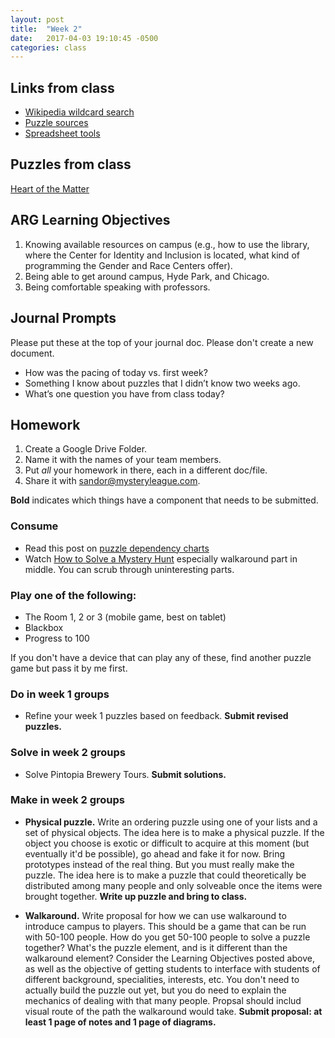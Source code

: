```yaml
---
layout: post
title:  "Week 2"
date:   2017-04-03 19:10:45 -0500
categories: class
---
```


## Links from class

* [Wikipedia wildcard search](http://www.crosswordnexus.com/wiki/)
* [Puzzle sources](https://airtable.com/shrWoeVkouLQEgzfP/tblRxjGRjO0rXIJGA)
* [Spreadsheet tools](https://docs.google.com/spreadsheets/d/18xebkzSj5kLoaTWOp2X6CCkN64N1xSX3wP3lXcnmy9k/edit?usp=sharing)

## Puzzles from class

[Heart of the Matter](http://www.shinteki.com/potm/PotM2016.03.448102858.pdf)

## ARG Learning Objectives

1. Knowing available resources on campus (e.g., how to use the library, where the Center for Identity and Inclusion is located, what kind of programming the Gender and Race Centers offer).
2. Being able to get around campus, Hyde Park, and Chicago.
3. Being comfortable speaking with professors.

## Journal Prompts

Please put these at the top of your journal doc. Please don't create a new document.

* How was the pacing of today vs. first week?
* Something I know about puzzles that I didn’t know two weeks ago.
* What’s one question you have from class today?

## Homework

1. Create a Google Drive Folder.
2. Name it with the names of your team members.
3. Put _all_ your homework in there, each in a different doc/file.
4. Share it with sandor@mysteryleague.com.

 **Bold** indicates which things have a component that needs to be submitted.

### Consume

* Read this post on [puzzle dependency charts](http://grumpygamer.com/puzzle_dependency_charts)
* Watch [How to Solve a Mystery Hunt](https://www.youtube.com/watch?v=z9OHLnIEegI) especially walkaround part in middle. You can scrub through uninteresting parts.

### Play one of the following:

* The Room 1, 2 or 3 (mobile game, best on tablet)
* Blackbox
* Progress to 100

If you don't have a device that can play any of these, find another puzzle game but pass it by me first.

### Do in week 1 groups

* Refine your week 1 puzzles based on feedback. **Submit revised puzzles.**

### Solve in week 2 groups

* Solve Pintopia Brewery Tours. **Submit solutions.**

### Make in week 2 groups

* **Physical puzzle.** Write an ordering puzzle using one of your lists and a set of physical objects. The idea here is to make a physical puzzle. If the object you choose is exotic or difficult to acquire at this moment (but eventually it'd be possible), go ahead and fake it for now. Bring prototypes instead of the real thing. But you must really make the puzzle. The idea here is to make a puzzle that could theoretically be distributed among many people and only solveable once the items were brought together. **Write up puzzle and bring to class.**

* **Walkaround.** Write proposal for how we can use walkaround to introduce campus to players. This should be a game that can be run with 50-100 people. How do you get 50-100 people to solve a puzzle together? What's the puzzle element, and is it different than the walkaround element? Consider the Learning Objectives posted above, as well as the objective of getting students to interface with students of different background, specialities, interests, etc. You don't need to actually build the puzzle out yet, but you do need to explain the mechanics of dealing with that many people. Propsal should includ visual route of the path the walkaround would take. **Submit proposal: at least 1 page of notes and 1 page of diagrams.**
